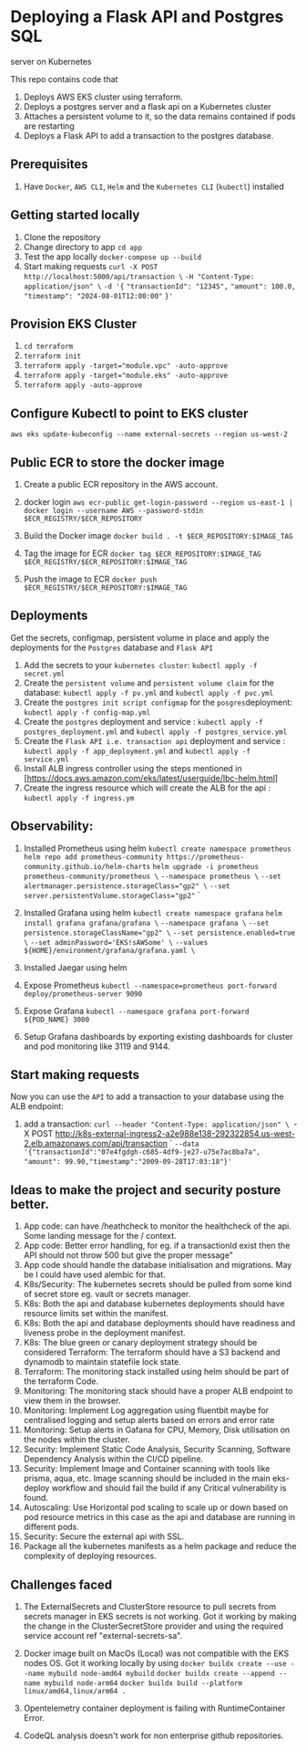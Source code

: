 # Deploying a Flask API and Postgres SQL
 server on Kubernetes

This repo contains code that 
1) Deploys AWS EKS cluster using terraform. 
2) Deploys a postgres server and a flask api on a Kubernetes cluster 
3) Attaches a persistent volume to it, so the data remains contained if pods are restarting
4) Deploys a Flask API to add a transaction to the postgres database.

## Prerequisites
1. Have `Docker`, `AWS CLI`, `Helm` and the `Kubernetes CLI` (`kubectl`) installed

## Getting started locally
1. Clone the repository
2. Change directory to app `cd app`
3. Test the app locally `docker-compose up --build`
4. Start making requests `curl -X POST http://localhost:5000/api/transaction \`
   `-H "Content-Type: application/json" \`
   `-d '{`
      `"transactionId": "12345",`
      `"amount": 100.0,`
      `"timestamp": "2024-08-01T12:00:00"`
    `}'`

## Provision EKS Cluster
1. `cd terraform`
2. `terraform init`
3. `terraform apply -target="module.vpc" -auto-approve`
4. `terraform apply -target="module.eks" -auto-approve`
5. `terraform apply -auto-approve`

## Configure Kubectl to point to EKS cluster
   `aws eks update-kubeconfig --name external-secrets --region us-west-2`

## Public ECR to store the docker image
1. Create a public ECR repository in the AWS account.
2. docker login
   `aws ecr-public get-login-password --region us-east-1 | docker login --username AWS --password-stdin $ECR_REGISTRY/$ECR_REPOSITORY`

3. Build the Docker image
   `docker build . -t $ECR_REPOSITORY:$IMAGE_TAG`

4. Tag the image for ECR
   `docker tag $ECR_REPOSITORY:$IMAGE_TAG $ECR_REGISTRY/$ECR_REPOSITORY:$IMAGE_TAG`

5. Push the image to ECR
   `docker push $ECR_REGISTRY/$ECR_REPOSITORY:$IMAGE_TAG`


## Deployments
Get the secrets, configmap, persistent volume in place and apply the deployments for the `Postgres` database and `Flask API`

1. Add the secrets to your `kubernetes cluster`: `kubectl apply -f secret.yml`
2. Create the `persistent volume` and `persistent volume claim` for the database: `kubectl apply -f pv.yml` and `kubectl apply -f pvc.yml`
3. Create the `postgres init script configmap`  for the `posgres`deployment: `kubectl apply -f config-map.yml`
4. Create the `postgres` deployment and service : `kubectl apply -f postgres_deployment.yml` and `kubectl apply -f postgres_service.yml`
4. Create the `Flask API i.e. transaction api` deployment and service : `kubectl apply -f app_deployment.yml` and `kubectl apply -f service.yml`
5. Install ALB ingress controller using the steps mentioned in [https://docs.aws.amazon.com/eks/latest/userguide/lbc-helm.html]
6. Create the ingress resource which will create the ALB for the api : `kubectl apply -f ingress.ym`


## Observability:

1. Installed Prometheus using helm 
`kubectl create namespace prometheus`
`helm repo add prometheus-community https://prometheus-community.github.io/helm-charts`
`helm upgrade -i prometheus prometheus-community/prometheus \`
    `--namespace prometheus \`
    `--set alertmanager.persistence.storageClass="gp2" \`
    `--set server.persistentVolume.storageClass="gp2"`
`
2. Installed Grafana using helm
`kubectl create namespace grafana`
   `helm install grafana grafana/grafana \`
    `--namespace grafana \`
    `--set persistence.storageClassName="gp2" \`
    `--set persistence.enabled=true \`
    `--set adminPassword='EKS!sAWSome' \`
    `--values ${HOME}/environment/grafana/grafana.yaml \`


3. Installed Jaegar using helm
4. Expose Prometheus 
`kubectl --namespace=prometheus port-forward deploy/prometheus-server 9090`
5. Expose Grafana
`kubectl --namespace grafana port-forward ${POD_NAME} 3000`
6. Setup Grafana dashboards by exporting existing dashboards for cluster and pod monitoring like 3119 and 9144.



    
## Start making requests
Now you can use the `API` to add a transaction to your database using the ALB endpoint: 
1. add a transaction: `curl --header "Content-Type: application/json" \
`-X POST http://k8s-external-ingress2-a2e988e138-292322854.us-west-2.elb.amazonaws.com/api/transaction \`
`--data '{"transactionId":"07e4fgdgh-c685-4df9-je27-u75e7ac8ba7a",`
`"amount": 99.90,"timestamp":"2009-09-28T17:03:18"}'`


## Ideas to make the project and security posture better.
1) App code: can have /heathcheck to monitor the healthcheck of the api. Some landing message for the / context.
2) App code: Better error handling, for eg. if a transactionId exist then the API should not throw 500 but give the proper message"
3) App code should handle the database initialisation and migrations. May be I could have used alembic for that.
4) K8s/Security: The kubernetes secrets should be pulled from some kind of secret store eg. vault or secrets manager.
5) K8s: Both the api and database kubernetes deployments should have resource limits set within the manifest.
6) K8s: Both the api and database deployments should have readiness and liveness probe in the deployment manifest.
7) K8s: The blue green or canary deployment strategy should be considered
Terraform: The terraform should have a S3 backend and dynamodb to maintain statefile lock state.
8) Terraform: The monitoring stack installed using helm should be part of the terraform Code.
9) Monitoring: The monitoring stack should have a proper ALB endpoint to view them in the browser.
10) Monitoring: Implement Log aggregation using fluentbit maybe for centralised logging and setup alerts based on errors and error rate
11) Monitoring: Setup alerts in Gafana for CPU, Memory, Disk utilisation on the nodes within the cluster. 
12) Security: Implement Static Code Analysis, Security Scanning, Software Dependency Analysis within the CI/CD pipeline.
13) Security: Implement Image and Container scanning with tools like prisma, aqua, etc. Image scanning should be included in the main eks-deploy workflow and should fail the build if any Critical vulnerability is found.
14) Autoscaling: Use Horizontal pod scaling to scale up or down based on pod resource metrics in this case as the api and database are running in different pods.
15) Security: Secure the external api with SSL.
16) Package all the kubernetes manifests as a helm package and reduce the complexity of deploying resources.


## Challenges faced
1) The ExternalSecrets  and ClusterStore resource to pull secrets from secrets manager in EKS secrets is not working. Got it working by making the change in the ClusterSecretStore provider and using the required service account ref "external-secrets-sa".

2) Docker image built on MacOs (Local) was not compatible with the EKS nodes OS. 
Got it working locally by using 
`docker buildx create --use --name mybuild node-amd64 mybuild`
`docker buildx create --append --name mybuild node-arm64`
`docker buildx build --platform linux/amd64,linux/arm64 .`

3) Opentelemetry container deployment is failing with RuntimeContainer Error.

4) CodeQL analysis doesn't work for non enterprise github repositories.

